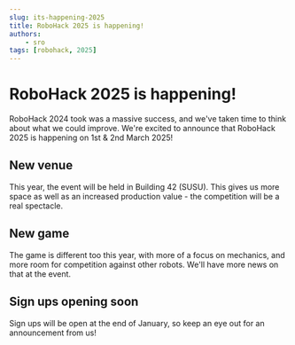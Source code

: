 ```yaml
---
slug: its-happening-2025
title: RoboHack 2025 is happening!
authors:
    - sro
tags: [robohack, 2025]
---
```


# RoboHack 2025 is happening!

RoboHack 2024 took was a massive success, and we've taken time to think about what we could improve.
We're excited to announce that RoboHack 2025 is happening on 1st & 2nd March 2025!

## New venue

This year, the event will be held in Building 42 (SUSU).
This gives us more space as well as an increased production value - the competition will be a real spectacle.

## New game

The game is different too this year, with more of a focus on mechanics, and more room for competition against other robots.
We'll have more news on that at the event.

## Sign ups opening soon

Sign ups will be open at the end of January, so keep an eye out for an announcement from us!

